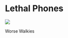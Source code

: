 # Lethal Phones

[![](https://img.shields.io/badge/Scoops-LethalPhones-blue?logo=thunderstore)](https://thunderstore.io/c/lethal-company/p/Scoops/LethalPhones/)

Worse Walkies